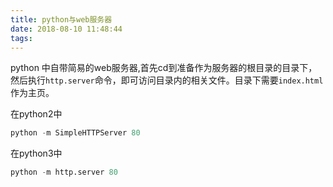 ```yaml
---
title: python与web服务器
date: 2018-08-10 11:48:44
tags:
---
```


python 中自带简易的web服务器,首先cd到准备作为服务器的根目录的目录下，然后执行`http.server`命令，即可访问目录内的相关文件。目录下需要`index.html`作为主页。

<!--more-->

在python2中

```python
python -m SimpleHTTPServer 80
```

在python3中

```python
python -m http.server 80
```
